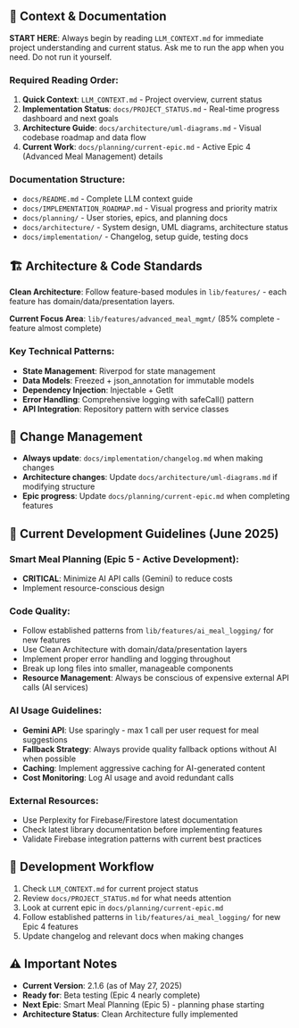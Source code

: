 <!-- Use this file to provide workspace-specific custom instructions to Copilot. For more details, visit https://code.visualstudio.com/docs/copilot/copilot-customization#_use-a-githubcopilotinstructionsmd-file -->

## 🤖 Context & Documentation
**START HERE**: Always begin by reading `LLM_CONTEXT.md` for immediate project understanding and current status.
Ask me to run the app when you need. Do not run it yourself.

### Required Reading Order:
1. **Quick Context**: `LLM_CONTEXT.md` - Project overview, current status
2. **Implementation Status**: `docs/PROJECT_STATUS.md` - Real-time progress dashboard and next goals  
3. **Architecture Guide**: `docs/architecture/uml-diagrams.md` - Visual codebase roadmap and data flow
4. **Current Work**: `docs/planning/current-epic.md` - Active Epic 4 (Advanced Meal Management) details

### Documentation Structure:
- `docs/README.md` - Complete LLM context guide
- `docs/IMPLEMENTATION_ROADMAP.md` - Visual progress and priority matrix
- `docs/planning/` - User stories, epics, and planning docs
- `docs/architecture/` - System design, UML diagrams, architecture status  
- `docs/implementation/` - Changelog, setup guide, testing docs

## 🏗️ Architecture & Code Standards
**Clean Architecture**: Follow feature-based modules in `lib/features/` - each feature has domain/data/presentation layers.

**Current Focus Area**: `lib/features/advanced_meal_mgmt/` (85% complete - feature almost complete)

### Key Technical Patterns:
- **State Management**: Riverpod for state management
- **Data Models**: Freezed + json_annotation for immutable models
- **Dependency Injection**: Injectable + GetIt
- **Error Handling**: Comprehensive logging with safeCall() pattern
- **API Integration**: Repository pattern with service classes

## 📝 Change Management
- **Always update**: `docs/implementation/changelog.md` when making changes
- **Architecture changes**: Update `docs/architecture/uml-diagrams.md` if modifying structure
- **Epic progress**: Update `docs/planning/current-epic.md` when completing features

## 🎯 Current Development Guidelines (June 2025)
### Smart Meal Planning (Epic 5 - Active Development):
- **CRITICAL**: Minimize AI API calls (Gemini) to reduce costs
- Implement resource-conscious design
### Code Quality:
- Follow established patterns from `lib/features/ai_meal_logging/` for new features
- Use Clean Architecture with domain/data/presentation layers
- Implement proper error handling and logging throughout
- Break up long files into smaller, manageable components
- **Resource Management**: Always be conscious of expensive external API calls (AI services)

### AI Usage Guidelines:
- **Gemini API**: Use sparingly - max 1 call per user request for meal suggestions
- **Fallback Strategy**: Always provide quality fallback options without AI when possible
- **Caching**: Implement aggressive caching for AI-generated content
- **Cost Monitoring**: Log AI usage and avoid redundant calls

### External Resources:
- Use Perplexity for Firebase/Firestore latest documentation
- Check latest library documentation before implementing features
- Validate Firebase integration patterns with current best practices

## 🚀 Development Workflow
1. Check `LLM_CONTEXT.md` for current project status
2. Review `docs/PROJECT_STATUS.md` for what needs attention
3. Look at current epic in `docs/planning/current-epic.md`  
4. Follow established patterns in `lib/features/ai_meal_logging/` for new Epic 4 features
5. Update changelog and relevant docs when making changes

## ⚠️ Important Notes
- **Current Version**: 2.1.6 (as of May 27, 2025)
- **Ready for**: Beta testing (Epic 4 nearly complete)
- **Next Epic**: Smart Meal Planning (Epic 5) - planning phase starting
- **Architecture Status**: Clean Architecture fully implemented